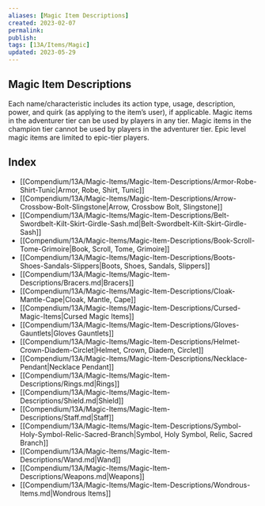 ```yaml
---
aliases: [Magic Item Descriptions]
created: 2023-02-07
permalink: 
publish: 
tags: [13A/Items/Magic]
updated: 2023-05-29
---
```


## Magic Item Descriptions

Each name/characteristic includes its action type, usage, description, power, and quirk (as applying to the item’s user), if applicable. Magic items in the adventurer tier can be used by players in any tier. Magic items in the champion tier cannot be used by players in the adventurer tier. Epic level magic items are limited to epic-tier players.

## Index

- [[Compendium/13A/Magic-Items/Magic-Item-Descriptions/Armor-Robe-Shirt-Tunic|Armor, Robe, Shirt, Tunic]]
- [[Compendium/13A/Magic-Items/Magic-Item-Descriptions/Arrow-Crossbow-Bolt-Slingstone|Arrow, Crossbow Bolt, Slingstone]]
- [[Compendium/13A/Magic-Items/Magic-Item-Descriptions/Belt-Swordbelt-Kilt-Skirt-Girdle-Sash.md|Belt-Swordbelt-Kilt-Skirt-Girdle-Sash]]
- [[Compendium/13A/Magic-Items/Magic-Item-Descriptions/Book-Scroll-Tome-Grimoire|Book, Scroll, Tome, Grimoire]]
- [[Compendium/13A/Magic-Items/Magic-Item-Descriptions/Boots-Shoes-Sandals-Slippers|Boots, Shoes, Sandals, Slippers]]
- [[Compendium/13A/Magic-Items/Magic-Item-Descriptions/Bracers.md|Bracers]]
- [[Compendium/13A/Magic-Items/Magic-Item-Descriptions/Cloak-Mantle-Cape|Cloak, Mantle, Cape]]
- [[Compendium/13A/Magic-Items/Magic-Item-Descriptions/Cursed-Magic-Items|Cursed Magic Items]]
- [[Compendium/13A/Magic-Items/Magic-Item-Descriptions/Gloves-Gauntlets|Gloves Gauntlets]]
- [[Compendium/13A/Magic-Items/Magic-Item-Descriptions/Helmet-Crown-Diadem-Circlet|Helmet, Crown, Diadem, Circlet]]
- [[Compendium/13A/Magic-Items/Magic-Item-Descriptions/Necklace-Pendant|Necklace Pendant]]
- [[Compendium/13A/Magic-Items/Magic-Item-Descriptions/Rings.md|Rings]]
- [[Compendium/13A/Magic-Items/Magic-Item-Descriptions/Shield.md|Shield]]
- [[Compendium/13A/Magic-Items/Magic-Item-Descriptions/Staff.md|Staff]]
- [[Compendium/13A/Magic-Items/Magic-Item-Descriptions/Symbol-Holy-Symbol-Relic-Sacred-Branch|Symbol, Holy Symbol, Relic, Sacred Branch]]
- [[Compendium/13A/Magic-Items/Magic-Item-Descriptions/Wand.md|Wand]]
- [[Compendium/13A/Magic-Items/Magic-Item-Descriptions/Weapons.md|Weapons]]
- [[Compendium/13A/Magic-Items/Magic-Item-Descriptions/Wondrous-Items.md|Wondrous Items]]
